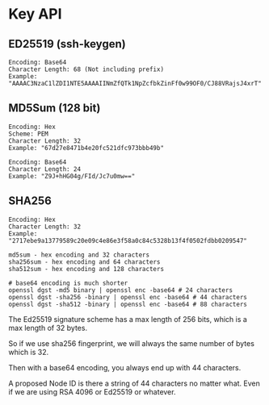 # Key API

## ED25519 (ssh-keygen)

```
Encoding: Base64
Character Length: 68 (Not including prefix)
Example: "AAAAC3NzaC1lZDI1NTE5AAAAIINmZfQTk1NpZcfbkZinFf0w99OF0/CJ88VRajsJ4xrT"
```

## MD5Sum (128 bit)

```
Encoding: Hex
Scheme: PEM
Character Length: 32
Example: "67d27e8471b4e20fc521dfc973bbb49b"
```

```
Encoding: Base64
Character Length: 24
Example: "Z9J+hHG04g/FId/Jc7u0mw=="
```

## SHA256

```
Encoding: Hex
Character Length: 32
Example: "2717ebe9a13779589c20e09c4e86e3f58a0c84c5328b13f4f0502fdbb0209547"
```

```
md5sum - hex encoding and 32 characters
sha256sum - hex encoding and 64 characters
sha512sum - hex encoding and 128 characters

# base64 encoding is much shorter
openssl dgst -md5 binary | openssl enc -base64 # 24 characters
openssl dgst -sha256 -binary | openssl enc -base64 # 44 characters
openssl dgst -sha512 -binary | openssl enc -base64 # 88 characters
```

The Ed25519 signature scheme has a max length of 256 bits, which is a max length of 32 bytes.

So if we use sha256 fingerprint, we will always the same number of bytes which is 32.

Then with a base64 encoding, you always end up with 44 characters.

A proposed Node ID is there a string of 44 characters no matter what. Even if we are using RSA 4096 or Ed25519 or whatever.
